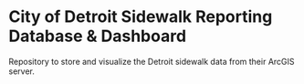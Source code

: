 # City of Detroit Sidewalk Reporting Database & Dashboard
Repository to store and visualize the Detroit sidewalk data from their ArcGIS server. 
